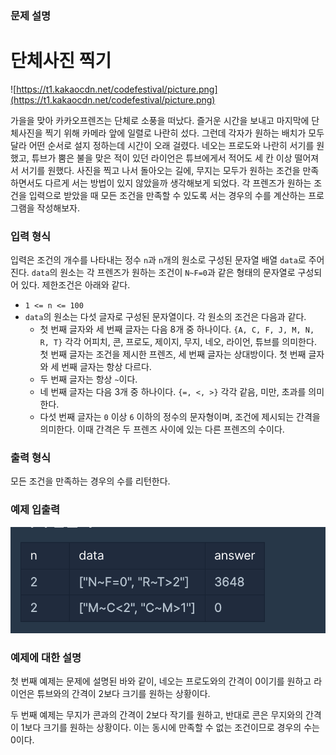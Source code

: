 ### **문제 설명**

# **단체사진 찍기**

![https://t1.kakaocdn.net/codefestival/picture.png](https://t1.kakaocdn.net/codefestival/picture.png)

가을을 맞아 카카오프렌즈는 단체로 소풍을 떠났다. 즐거운 시간을 보내고 마지막에 단체사진을 찍기 위해 카메라 앞에 일렬로 나란히 섰다. 그런데 각자가 원하는 배치가 모두 달라 어떤 순서로 설지 정하는데 시간이 오래 걸렸다. 네오는 프로도와 나란히 서기를 원했고, 튜브가 뿜은 불을 맞은 적이 있던 라이언은 튜브에게서 적어도 세 칸 이상 떨어져서 서기를 원했다. 사진을 찍고 나서 돌아오는 길에, 무지는 모두가 원하는 조건을 만족하면서도 다르게 서는 방법이 있지 않았을까 생각해보게 되었다. 각 프렌즈가 원하는 조건을 입력으로 받았을 때 모든 조건을 만족할 수 있도록 서는 경우의 수를 계산하는 프로그램을 작성해보자.

### **입력 형식**

입력은 조건의 개수를 나타내는 정수 `n`과 `n`개의 원소로 구성된 문자열 배열 `data`로 주어진다. `data`의 원소는 각 프렌즈가 원하는 조건이 `N~F=0`과 같은 형태의 문자열로 구성되어 있다. 제한조건은 아래와 같다.

- `1 <= n <= 100`
- `data`의 원소는 다섯 글자로 구성된 문자열이다. 각 원소의 조건은 다음과 같다.
    - 첫 번째 글자와 세 번째 글자는 다음 8개 중 하나이다. `{A, C, F, J, M, N, R, T}` 각각 어피치, 콘, 프로도, 제이지, 무지, 네오, 라이언, 튜브를 의미한다. 첫 번째 글자는 조건을 제시한 프렌즈, 세 번째 글자는 상대방이다. 첫 번째 글자와 세 번째 글자는 항상 다르다.
    - 두 번째 글자는 항상 `~`이다.
    - 네 번째 글자는 다음 3개 중 하나이다. `{=, <, >}` 각각 같음, 미만, 초과를 의미한다.
    - 다섯 번째 글자는 `0` 이상 `6` 이하의 정수의 문자형이며, 조건에 제시되는 간격을 의미한다. 이때 간격은 두 프렌즈 사이에 있는 다른 프렌즈의 수이다.

### **출력 형식**

모든 조건을 만족하는 경우의 수를 리턴한다.

### **예제 입출력**

![img.png](단체사진찍기.png)

### **예제에 대한 설명**

첫 번째 예제는 문제에 설명된 바와 같이, 네오는 프로도와의 간격이 0이기를 원하고 라이언은 튜브와의 간격이 2보다 크기를 원하는 상황이다.

두 번째 예제는 무지가 콘과의 간격이 2보다 작기를 원하고, 반대로 콘은 무지와의 간격이 1보다 크기를 원하는 상황이다. 이는 동시에 만족할 수 없는 조건이므로 경우의 수는 0이다.